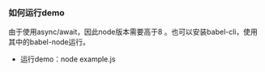 

### 如何运行demo

由于使用async/await，因此node版本需要高于8 。也可以安装babel-cli，使用其中的babel-node运行。

* 运行demo：node example.js

